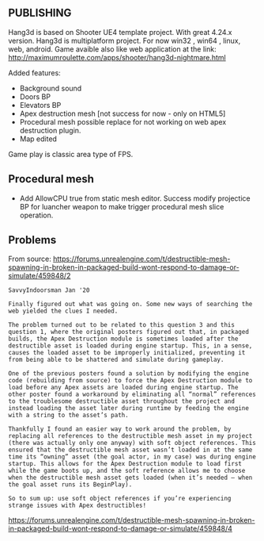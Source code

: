 
## PUBLISHING


Hang3d is based on Shooter UE4 template project. With great 4.24.x version.
Hang3d is multiplatform project. For now win32 , win64 , linux, web, android. 
Game avaible also like web application at the link: http://maximumroulette.com/apps/shooter/hang3d-nightmare.html

Added features:
 - Background sound
 - Doors BP
 - Elevators BP
 - Apex destruction mesh [not success for now - only on HTML5]
 - Procedural mesh possible replace for not working on web apex destruction plugin.
 - Map edited

Game play is classic area type of FPS.

## Procedural mesh

  - Add AllowCPU true from static mesh editor.
   Success modify projectice BP for luancher weapon to make trigger procedural mesh slice operation.

## Problems

From source: https://forums.unrealengine.com/t/destructible-mesh-spawning-in-broken-in-packaged-build-wont-respond-to-damage-or-simulate/459848/2

```
SavvyIndoorsman Jan '20 

Finally figured out what was going on. Some new ways of searching the web yielded the clues I needed.

The problem turned out to be related to this question 3 and this question 1, where the original posters figured out that, in packaged builds, the Apex Destruction module is sometimes loaded after the destructible asset is loaded during engine startup. This, in a sense, causes the loaded asset to be improperly initialized, preventing it from being able to be shattered and simulate during gameplay.

One of the previous posters found a solution by modifying the engine code (rebuilding from source) to force the Apex Destruction module to load before any Apex assets are loaded during engine startup. The other poster found a workaround by eliminating all “normal” references to the troublesome destructible asset throughout the project and instead loading the asset later during runtime by feeding the engine with a string to the asset’s path.

Thankfully I found an easier way to work around the problem, by replacing all references to the destructible mesh asset in my project (there was actually only one anyway) with soft object references. This ensured that the destructible mesh asset wasn’t loaded in at the same time its “owning” asset (the goal actor, in my case) was during engine startup. This allows for the Apex Destruction module to load first while the game boots up, and the soft reference allows me to choose when the destructible mesh asset gets loaded (when it’s needed — when the goal asset runs its BeginPlay).

So to sum up: use soft object references if you’re experiencing strange issues with Apex destructibles!
```


https://forums.unrealengine.com/t/destructible-mesh-spawning-in-broken-in-packaged-build-wont-respond-to-damage-or-simulate/459848/4

